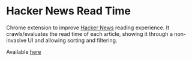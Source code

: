 # Hacker News Read Time

Chrome extension to improve [Hacker News](https://news.ycombinator.com/) reading experience. It crawls/evaluates the read time of each article, showing it through a non-invasive UI and allowing sorting and filtering.

Available [here](https://chrome.google.com/webstore/detail/hacker-news-read-time/pomamnlfeifpmdjolclofcnhfgfenhil)
